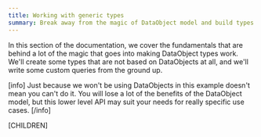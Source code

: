 ```yaml
---
title: Working with generic types
summary: Break away from the magic of DataObject model and build types and queries from scratch.
---
```


In this section of the documentation, we cover the fundamentals that are behind a lot of the magic that goes
into making DataObject types work. We'll create some types that are not based on DataObjects at all, and we'll
write some custom queries from the ground up.

[info]
Just because we won't be using DataObjects in this example doesn't mean you can't do it. You will lose a lot
of the benefits of the DataObject model, but this lower level API may suit your needs for really specific use
cases.
[/info]


[CHILDREN]

